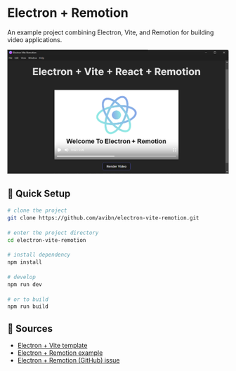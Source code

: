 # Electron + Remotion

An example project combining Electron, Vite, and Remotion for building video applications.

![Electron + Remotion demo](.github\images\screenshot.png)

## 🛫 Quick Setup

```sh
# clone the project
git clone https://github.com/avibn/electron-vite-remotion.git

# enter the project directory
cd electron-vite-remotion

# install dependency
npm install

# develop
npm run dev

# or to build
npm run build
```

## 📃 Sources

- [Electron + Vite template](https://github.com/electron-vite/electron-vite-react)
- [Electron + Remotion example](https://github.com/TuanManhCao/electron-remotion)
- [Electron + Remotion (GitHub) issue](https://github.com/remotion-dev/remotion/issues/2426)
